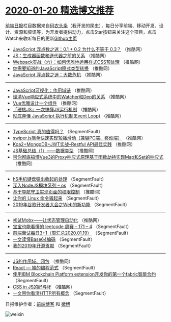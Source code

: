 # [2020-01-20 精选博文推荐](https://toutiao.qdkfweb.cn/date/2020/01/20)

[前端日报](https://qdkfweb.cn/c/news)栏目数据来自[码农头条](https://toutiao.qdkfweb.cn/)（我开发的爬虫），每日分享前端、移动开发、设计、资源和资讯等，为开发者提供动力，点击Star按钮来关注这个项目，点击Watch来收听每日的更新[Github主页](https://github.com/kujian/frontendDaily)
* [JavaScript 浮点数之迷：0.1 + 0.2 为什么不等于 0.3？](https://toutiao.qdkfweb.cn/136647.html) （推酷网）
* [JS：生成器函数和迭代器之前的关系](https://toutiao.qdkfweb.cn/136648.html) （推酷网）
* [Webpack实战（六）：如何优雅地运用样式CSS预处理](https://toutiao.qdkfweb.cn/136642.html) （推酷网）
* [你需要知道的JavaScript隐式类型转换](https://toutiao.qdkfweb.cn/136629.html) （推酷网）
* [JavaScript 浮点数之迷：大数危机](https://toutiao.qdkfweb.cn/136643.html) （推酷网）

***
* [JavaScript️可视化：作用域链](https://toutiao.qdkfweb.cn/136644.html) （推酷网）
* [理清Vue响应式系统中的Watcher和Dep的关系](https://toutiao.qdkfweb.cn/136634.html) （推酷网）
* [Vue优雅设计一个组件](https://toutiao.qdkfweb.cn/136645.html) （推酷网）
* [「硬核JS」一次搞懂JS运行机制](https://toutiao.qdkfweb.cn/136646.html) （推酷网）
* [彻底弄懂 JavaScript 执行机制(Event Loop)](https://toutiao.qdkfweb.cn/136636.html) （推酷网）

***
* [TypeScript 真的值得吗？](https://toutiao.qdkfweb.cn/136615.html) （SegmentFault）
* [swiper.js简单快速实现轮播滑动（兼容PC端、移动端）](https://toutiao.qdkfweb.cn/136637.html) （推酷网）
* [Koa2+MongoDB+JWT实战&#8211;Restful API最佳实践](https://toutiao.qdkfweb.cn/136638.html) （推酷网）
* [JS基础总结（1）——数据类型](https://toutiao.qdkfweb.cn/136639.html) （推酷网）
* [带你彻底搞懂Vue3的Proxy响应式原理基于函数劫持实现Map和Set的响应式](https://toutiao.qdkfweb.cn/136640.html) （推酷网）

***
* [h5手机键盘弹出收起的处理](https://toutiao.qdkfweb.cn/136610.html) （SegmentFault）
* [深入NodeJS模块系列 &#8211; os](https://toutiao.qdkfweb.cn/136621.html) （SegmentFault）
* [基于导航守卫实现页面的权限控制](https://toutiao.qdkfweb.cn/136632.html) （推酷网）
* [让你的 Linux 命令骚起来](https://toutiao.qdkfweb.cn/136611.html) （SegmentFault）
* [2019年谷歌开发者大会之Web的新功能](https://toutiao.qdkfweb.cn/136622.html) （SegmentFault）

***
* [初试Mobx——让状态管理自动化](https://toutiao.qdkfweb.cn/136633.html) （推酷网）
* [宝宝也能看懂的 leetcode 周赛 &#8211; 171 &#8211; 4](https://toutiao.qdkfweb.cn/136612.html) （SegmentFault）
* [前端面试每日3+1（周汇总2020.01.19）](https://toutiao.qdkfweb.cn/136623.html) （SegmentFault）
* [一文读懂Base64编码](https://toutiao.qdkfweb.cn/136613.html) （SegmentFault）
* [我的2019年开源贡献](https://toutiao.qdkfweb.cn/136624.html) （SegmentFault）

***
* [JS的作用域、闭包](https://toutiao.qdkfweb.cn/136635.html) （推酷网）
* [React — 端的编程范式](https://toutiao.qdkfweb.cn/136614.html) （SegmentFault）
* [使用IBM Blockchain Platform extension开发你的第一个fabric智能合约](https://toutiao.qdkfweb.cn/136625.html) （SegmentFault）
* [CSS in JS的好与坏](https://toutiao.qdkfweb.cn/136626.html) （推酷网）
* [一文带你看清HTTP所有概念](https://toutiao.qdkfweb.cn/136616.html) （SegmentFault）

日报维护作者：[前端博客](https://qdkfweb.cn/) 和 [微博](https://qdkfweb.cn/go/weibo)

![weixin](https://user-images.githubusercontent.com/3055447/38468989-651132ac-3b80-11e8-8e6b-15122322a9d7.png)